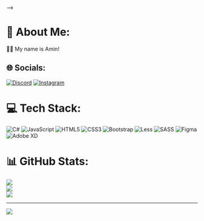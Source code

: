 <!--
<table>
	 <td width="1200px">
	 <h2>About Me</h2>
	        My name is Amin<br>
		    I love programing,hacking and plying game<br>  
		 <a href="https://instagram.com/aminbeyrami4?igshid=NGVhN2U2NjQ0Yg==">📷 Instagram

 <<img src="https://komarev.com/ghpvc/?username=aminbeyrami88&color=brightgreen&label=Profile Views" draggable="false">



 </td>
	<tr>
	<td width="1200px">
	<h3>Programming languages and skills</h3>
	<img align="right" src="https://skillicons.dev/icons?i=cs,html,css,js,git,sass,figma," draggable="false"></td>
		https://skillicons.dev/icons?i=bootstrap,nodejs,react,electron,tailwind,netlify
	</tr>
	<table> 


  <table align="center">
	<tr>
		<td width="1200px">
	    <h3>Apps :</h3>
        <img align="right" src="https://skillicons.dev/icons?i=vscode,visualstudio,atom" draggable="false">
		</td>
		<td width="1200px">
	    <h3>Platforms :</h3>
        <img align="right" src="https://skillicons.dev/icons?i=discord,instagram,github" draggable="false">
		</td>
	</tr>
</table>


<!--<table align="center">
	<tr>
		<td width="1200px">
        <img align="center" src="https://github-readme-stats.vercel.app/api?username=aminbeyrami88&theme=midnight-purple&show_icons=true&bg_color=0D1117&hide_border=true" draggable="false">
		</td>
		<td width="1200px">
        <img align="center" src="https://github-readme-stats.vercel.app/api/top-langs/?username=aminbeyrami88&theme=midnight-purple&layout=compact&bg_color=0D1117&hide_border=true" draggable="false">
		</td>
	</tr>
</table> -->
-->
# 💫 About Me:
👨‍💻 My name is Amin!


## 🌐 Socials:
[![Discord](https://img.shields.io/badge/Discord-%237289DA.svg?logo=discord&logoColor=white)](https://discord.gg/amin9841) [![Instagram](https://img.shields.io/badge/Instagram-%23E4405F.svg?logo=Instagram&logoColor=white)](https://instagram.com/aminbeyrami4) 

# 💻 Tech Stack:
![C#](https://img.shields.io/badge/c%23-%23239120.svg?style=for-the-badge&logo=csharp&logoColor=white) ![JavaScript](https://img.shields.io/badge/javascript-%23323330.svg?style=for-the-badge&logo=javascript&logoColor=%23F7DF1E) ![HTML5](https://img.shields.io/badge/html5-%23E34F26.svg?style=for-the-badge&logo=html5&logoColor=white) ![CSS3](https://img.shields.io/badge/css3-%231572B6.svg?style=for-the-badge&logo=css3&logoColor=white) ![Bootstrap](https://img.shields.io/badge/bootstrap-%238511FA.svg?style=for-the-badge&logo=bootstrap&logoColor=white) ![Less](https://img.shields.io/badge/less-2B4C80?style=for-the-badge&logo=less&logoColor=white) ![SASS](https://img.shields.io/badge/SASS-hotpink.svg?style=for-the-badge&logo=SASS&logoColor=white) ![Figma](https://img.shields.io/badge/figma-%23F24E1E.svg?style=for-the-badge&logo=figma&logoColor=white) ![Adobe XD](https://img.shields.io/badge/Adobe%20XD-470137?style=for-the-badge&logo=Adobe%20XD&logoColor=#FF61F6)
# 📊 GitHub Stats:
![](https://github-readme-stats.vercel.app/api?username=aminbeyrami4&theme=dark&hide_border=false&include_all_commits=false&count_private=false)<br/>
![](https://github-readme-streak-stats.herokuapp.com/?user=aminbeyrami4&theme=dark&hide_border=false)<br/>
![](https://github-readme-stats.vercel.app/api/top-langs/?username=aminbeyrami4&theme=dark&hide_border=false&include_all_commits=false&count_private=false&layout=compact)

---
[![](https://visitcount.itsvg.in/api?id=aminbeyrami4&icon=2&color=3)](https://visitcount.itsvg.in)

<!-- Proudly created with GPRM ( https://gprm.itsvg.in ) -->
